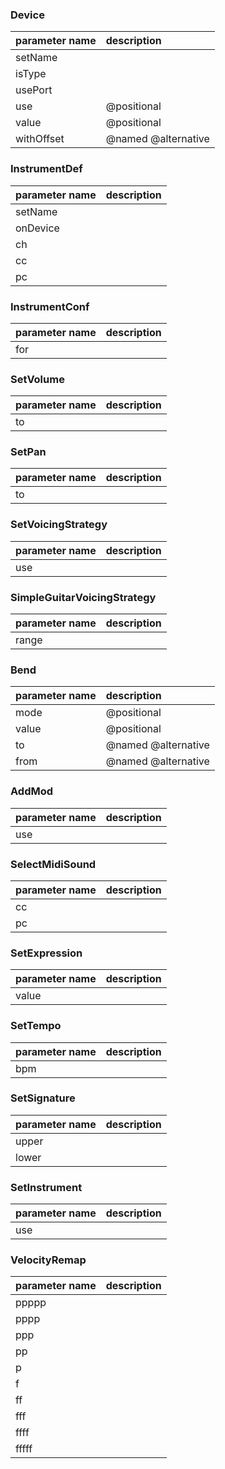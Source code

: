 ### Device
| parameter name | description |
|:--- |:--- |
| setName |  |
| isType |  |
| usePort |  |
| use |  @positional |
| value |  @positional |
| withOffset |  @named @alternative |




### InstrumentDef
| parameter name | description |
|:--- |:--- |
| setName |  |
| onDevice |  |
| ch |  |
| cc |  |
| pc |  |




### InstrumentConf
| parameter name | description |
|:--- |:--- |
| for |  |




### SetVolume
| parameter name | description |
|:--- |:--- |
| to |  |




### SetPan
| parameter name | description |
|:--- |:--- |
| to |  |




### SetVoicingStrategy
| parameter name | description |
|:--- |:--- |
| use |  |




### SimpleGuitarVoicingStrategy
| parameter name | description |
|:--- |:--- |
| range |  |




### Bend
| parameter name | description |
|:--- |:--- |
| mode |  @positional |
| value |  @positional |
| to |  @named @alternative |
| from |  @named @alternative |




### AddMod
| parameter name | description |
|:--- |:--- |
| use |  |




### SelectMidiSound
| parameter name | description |
|:--- |:--- |
| cc |  |
| pc |  |




### SetExpression
| parameter name | description |
|:--- |:--- |
| value |  |




### SetTempo
| parameter name | description |
|:--- |:--- |
| bpm |  |




### SetSignature
| parameter name | description |
|:--- |:--- |
| upper |  |
| lower |  |




### SetInstrument
| parameter name | description |
|:--- |:--- |
| use |  |




### VelocityRemap
| parameter name | description |
|:--- |:--- |
| ppppp |  |
| pppp |  |
| ppp |  |
| pp |  |
| p |  |
| f |  |
| ff |  |
| fff |  |
| ffff |  |
| fffff |  |




